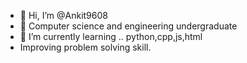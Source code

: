 - 👋 Hi, I’m @Ankit9608
- 👀 Computer science and engineering undergraduate
- 🌱 I’m currently learning .. python,cpp,js,html
-    Improving problem solving skill.
 

<!---
Ankit9608/Ankit9608 is a ✨ special ✨ repository because its `README.md` (this file) appears on your GitHub profile.
You can click the Preview link to take a look at your changes.
--->
